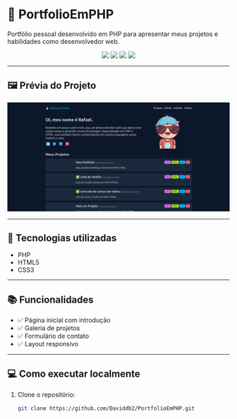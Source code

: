 # 📁 PortfolioEmPHP

Portfólio pessoal desenvolvido em PHP para apresentar meus projetos e habilidades como desenvolvedor web.

<p align="center">
  <img src="https://img.shields.io/badge/PHP-777BB4?style=for-the-badge&logo=php&logoColor=white" />
  <img src="https://img.shields.io/badge/HTML5-E34F26?style=for-the-badge&logo=html5&logoColor=white" />
  <img src="https://img.shields.io/badge/CSS3-1572B6?style=for-the-badge&logo=css3&logoColor=white" />
  <img src="https://img.shields.io/badge/Status-Em%20desenvolvimento-yellow?style=for-the-badge" />
</p>

---

## 🖼️ Prévia do Projeto

<p align="center">
  <img src="/img/projeto1.png" alt="preview do projeto" />
</p>


---

## 🚀 Tecnologias utilizadas

- PHP
- HTML5
- CSS3

---

## 📚 Funcionalidades

- ✅ Página inicial com introdução
- ✅ Galeria de projetos
- ✅ Formulário de contato
- ✅ Layout responsivo

---

## 💻 Como executar localmente

1. Clone o repositório:
   ```bash
   git clone https://github.com/Daviddb2/PortfolioEmPHP.git
